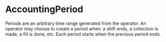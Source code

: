 # AccountingPeriod

Periods are an arbitrary time range generated from the operator. An operator may
choose to create a period when: a shift ends, a collection is made, a fill is done, etc. Each period starts when the previous
period ends.

<api-schema openapi-path="../../openapi.yaml" name="AccountingPeriod"></api-schema>